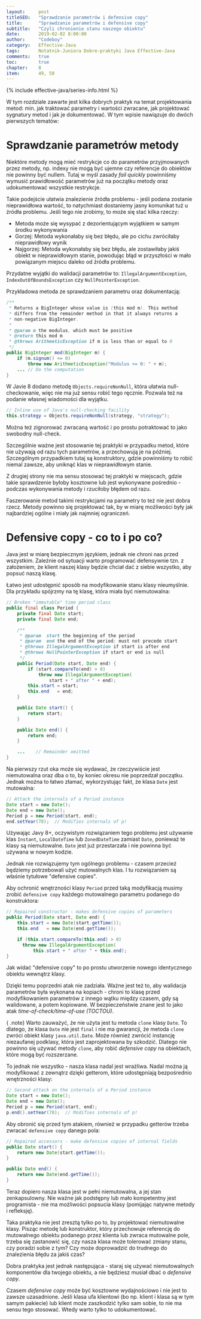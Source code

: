 ```yaml
---
layout:     post
titleSEO:	"Sprawdzanie parametrów i defensive copy"
title:      "Sprawdzanie parametrów i defensive copy"
subtitle:   "Czyli chronienie stanu naszego obiektu"
date:       2019-02-02 8:00:00
author:     "Codeboy"
category:   Effective-Java
tags:	    Notatnik-Juniora Dobre-praktyki Java Effective-Java
comments:   true
toc:        true
chapter:    8
item:       49, 50
---
```


{% include effective-java/series-info.html %}

W tym rozdziale zawarte jest kilka dobrych praktyk na temat projektowania metod: min. jak traktować parametry i wartości zwracane, jak projektować sygnatury metod i jak je dokumentować. W tym wpisie nawiązuje do dwóch pierwszych tematów:

# Sprawdzanie parametrów metody

Niektóre metody mogą mieć restrykcje co do parametrów przyjmowanych przez metody, np. indexy nie mogą być ujemne czy referencje do obiektów nie powinny być nullem. Tutaj w myśl zasady *fail quickly* powinniśmy wymusić prawidłowość parametrów już na początku metody oraz udokumentować wszystkie restrykcje.

Takie podejście ułatwia znalezienie źródła problemu - jeśli podana zostanie nieprawidłowa wartość, to natychmiast dostaniemy jasny komunikat tuż u źródła problemu. Jeśli tego nie zrobimy, to może się stać kilka rzeczy:
 - Metoda może się wysypać z dezorientującym wyjątkiem w samym środku wykonywania
 - Gorzej: Metoda wykonałaby się bez błędu, ale po cichu zwróciłaby nieprawidłowy wynik
 - Najgorzej: Metoda wykonałaby się bez błędu, ale zostawiłaby jakiś obiekt w nieprawidłowym stanie, powodując błąd w przyszłości w mało powiązanym miejscu daleko od źródła problemu.

Przydatne wyjątki do walidacji parametrów to: `IllegalArgumentException`, `IndexOutOfBoundsException` czy `NullPointerException`.

Przykładowa metoda ze sprawdzaniem parametru oraz dokumentacją:

```java
/**
 * Returns a BigInteger whose value is (this mod m). This method
 * differs from the remainder method in that it always returns a
 * non-negative BigInteger.
 *
 * @param m the modulus, which must be positive
 * @return this mod m
 * @throws ArithmeticException if m is less than or equal to 0
 */
public BigInteger mod(BigInteger m) {
    if (m.signum() <= 0)
        throw new ArithmeticException("Modulus <= 0: " + m);
    ... // Do the computation
}
```

W Javie 8 dodano metodę `Objects.requireNonNull`, która ułatwia null-checkowanie, więc nie ma już sensu robić tego ręcznie. Pozwala też na podanie własnej wiadomości dla wyjątku.

```java
// Inline use of Java's null-checking facility
this.strategy = Objects.requireNonNull(strategy, "strategy");
```

Można też zignorować zwracaną wartość i po prostu potraktować to jako swobodny null-check.

Szczególnie ważne jest stosowanie tej praktyki w przypadku metod, które nie używają od razu tych parametrów, a przechowują je na później. Szczególnym przypadkiem tutaj są konstruktory, gdzie powinniśmy to robić niemal zawsze, aby uniknąć klas w nieprawidłowym stanie.

Z drugiej strony nie ma sensu stosować tej praktyki w miejscach, gdzie takie sprawdzenie byłoby kosztowne lub jest wykonywane pośrednio - podczas wykonywania metody i rzuciłoby błędem od razu.

Faszerowanie metod takimi restrykcjami na parametry to też nie jest dobra rzecz. Metody powinno się projektować tak, by w miarę możliwości były jak najbardziej ogólne i miały jak najmniej ograniczeń.

# Defensive copy - co to i po co?

Java jest w miarę bezpiecznym językiem, jednak nie chroni nas przed wszystkim. Zależnie od sytuacji warto programować defensywnie tzn. z założeniem, że klient naszej klasy będzie chciał dać z siebie wszystko, aby popsuć naszą klasę.

Łatwo jest udostępnić sposób na modyfikowanie stanu klasy nieumyślnie. Dla przykładu spójrzmy na tę klasę, która miała być niemutowalna:

```java
// Broken "immutable" time period class
public final class Period {
    private final Date start;
    private final Date end;

    /**
     * @param  start the beginning of the period
     * @param  end the end of the period; must not precede start
     * @throws IllegalArgumentException if start is after end
     * @throws NullPointerException if start or end is null
     */
    public Period(Date start, Date end) {
        if (start.compareTo(end) > 0)
            throw new IllegalArgumentException(
                start + " after " + end);
        this.start = start;
        this.end   = end;
    }

    public Date start() {
        return start;
    }

    public Date end() {
        return end;
    }

    ...    // Remainder omitted
}
```

Na pierwszy rzut oka może się wydawać, że rzeczywiście jest niemutowalna oraz dba o to, by koniec okresu nie poprzedzał początku. Jednak można to łatwo złamać, wykorzystując fakt, że klasa `Date` jest mutowalna:

```java
// Attack the internals of a Period instance
Date start = new Date();
Date end = new Date();
Period p = new Period(start, end);
end.setYear(78);  // Modifies internals of p!
```

Używając Javy 8+, oczywistym rozwiązaniem tego problemu jest używanie klas `Instant`, `LocalDateTime` lub `ZonedDateTime` zamiast `Date`, ponieważ te klasy są niemutowalne. `Date` jest już przestarzała i nie powinna być używana w nowym kodzie.

Jednak nie rozwiązujemy tym ogólnego problemu - czasem przecież będziemy potrzebowali użyć mutowalnych klas. I tu rozwiązaniem są właśnie tytułowe "defensive copies".

Aby ochronić wnętrzności klasy `Period` przed taką modyfikacją musimy zrobić `defensive copy` każdego mutowalnego parametru podanego do konstruktora:

```java
// Repaired constructor - makes defensive copies of parameters
public Period(Date start, Date end) {
    this.start = new Date(start.getTime());
    this.end   = new Date(end.getTime());

    if (this.start.compareTo(this.end) > 0)
      throw new IllegalArgumentException(
          this.start + " after " + this.end);
}
```

Jak widać "defensive copy" to po prostu utworzenie nowego identycznego obiektu wewnątrz klasy.

Dzięki temu poprzedni atak nie zadziała. Ważne jest też to, aby walidacja parametrów była wykonana na kopiach - chroni to klasę przed modyfikowaniem parametrów z innego wątku między czasem, gdy są walidowane, a potem kopiowane. W bezpieczeństwie znane jest to jako atak *time-of-check/time-of-use (TOCTOU)*.

{ .note}
Warto zauważyć, że nie użyta jest tu metoda `clone` klasy `Date`. To dlatego, że klasa `Date` nie jest `final` i nie ma gwarancji, że metoda `clone` zwróci obiekt klasy `java.util.Date`. Może również zwrócić instancję niezaufanej podklasy, która jest zaprojektowana by szkodzić. Dlatego nie powinno się używać metody `clone`, aby robić *defensive copy* na obiektach, które mogą być rozszerzane.

To jednak nie wszystko - nasza klasa nadal jest wrażliwa. Nadal można ją modyfikować z zewnątrz dzięki getterom, które udostępniają bezpośrednio wnętrzności klasy:

```java
// Second attack on the internals of a Period instance
Date start = new Date();
Date end = new Date();
Period p = new Period(start, end);
p.end().setYear(78);  // Modifies internals of p!
```

Aby obronić się przed tym atakiem, również w przypadku getterów trzeba zwracać `defensive copy` danego pola:

```java
// Repaired accessors - make defensive copies of internal fields
public Date start() {
    return new Date(start.getTime());
}

public Date end() {
    return new Date(end.getTime());
}
```

Teraz dopiero nasza klasa jest w pełni niemutowalna, a jej stan zenkapsulowny. Nie ważne jak podstępny lub mało kompetentny jest programista - nie ma możliwości popsucia klasy (pomijając natywne metody i refleksję).

Taka praktyka nie jest zresztą tylko po to, by projektować niemutowalne klasy. Pisząc metodę lub konstruktor, który przechowuje referencję do mutowalnego obiektu podanego przez klienta lub zwraca mutowalne pole, trzeba się zastanowić się, czy nasza klasa może tolerować zmiany stanu, czy poradzi sobie z tym? Czy może doprowadzić do trudnego do znalezienia błędu za jakiś czas?


Dobra praktyka jest jednak następująca - staraj się używać niemutowalnych komponentów dla twojego obiektu, a nie będziesz musiał dbać o *defensive copy*.

Czasem *defensive copy* może być kosztowne wydajnościowo i nie jest to zawsze uzasadnione. Jeśli klasa ufa klientowi (bo np. klient i klasa są w tym samym pakiecie) lub klient może zaszkodzić tylko sam sobie, to nie ma sensu tego stosować. Wtedy warto tylko to udokumentować.